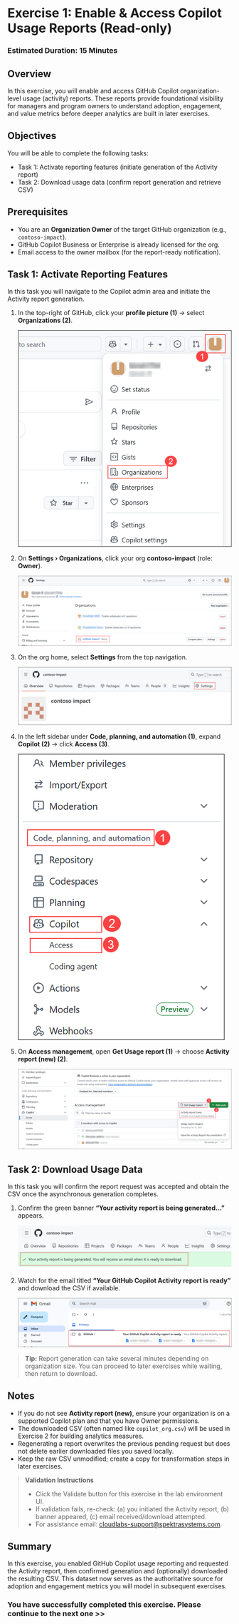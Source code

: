 # Exercise 1: Enable & Access Copilot Usage Reports (Read-only)

### Estimated Duration: 15 Minutes

## Overview

In this exercise, you will enable and access GitHub Copilot organization-level usage (activity) reports. These reports provide foundational visibility for managers and program owners to understand adoption, engagement, and value metrics before deeper analytics are built in later exercises.

## Objectives

You will be able to complete the following tasks:

- Task 1: Activate reporting features (initiate generation of the Activity report)
- Task 2: Download usage data (confirm report generation and retrieve CSV)

## Prerequisites

- You are an **Organization Owner** of the target GitHub organization (e.g., `contoso-impact`).
- GitHub Copilot Business or Enterprise is already licensed for the org.
- Email access to the owner mailbox (for the report-ready notification).

## Task 1: Activate Reporting Features

In this task you will navigate to the Copilot admin area and initiate the Activity report generation.

1. In the top-right of GitHub, click your **profile picture (1)** → select **Organizations (2)**.

   ![](../media/gt-co-ex1-g1.png)

1. On **Settings › Organizations**, click your org **contoso-impact** (role: **Owner**).  

   ![](../media/gt-co-ex1-g2.png)

1. On the org home, select **Settings** from the top navigation.  

   ![](../media/gt-co-ex1-g3.png)

1. In the left sidebar under **Code, planning, and automation (1)**, expand **Copilot (2)** → click **Access (3)**.  

   ![](../media/gt-co-ex1-g4.png)

1. On **Access management**, open **Get Usage report (1)** → choose **Activity report (new) (2)**.

   ![](../media/gt-co-ex1-g5.png)

## Task 2: Download Usage Data

In this task you will confirm the report request was accepted and obtain the CSV once the asynchronous generation completes.

1. Confirm the green banner **“Your activity report is being generated…”** appears.  

   ![](../media/gt-co-ex1-g6.png)

1. Watch for the email titled **“Your GitHub Copilot Activity report is ready”** and download the CSV if available.  

   ![](../media/gt-co-ex1-g7.png)

> **Tip:** Report generation can take several minutes depending on organization size. You can proceed to later exercises while waiting, then return to download.

## Notes

- If you do not see **Activity report (new)**, ensure your organization is on a supported Copilot plan and that you have Owner permissions.
- The downloaded CSV (often named like `copilot_org.csv`) will be used in Exercise 2 for building analytics measures.
- Regenerating a report overwrites the previous pending request but does not delete earlier downloaded files you saved locally.
- Keep the raw CSV unmodified; create a copy for transformation steps in later exercises.

<validation step="ex1-validate-usage-report" />

> **Validation Instructions**
> - Click the Validate button for this exercise in the lab environment UI.
> - If validation fails, re-check: (a) you initiated the Activity report, (b) banner appeared, (c) email received/download attempted.
> - For assistance email: cloudlabs-support@spektrasystems.com.

## Summary

In this exercise, you enabled GitHub Copilot usage reporting and requested the Activity report, then confirmed generation and (optionally) downloaded the resulting CSV. This dataset now serves as the authoritative source for adoption and engagement metrics you will model in subsequent exercises.

### You have successfully completed this exercise. Please continue to the next one >>
